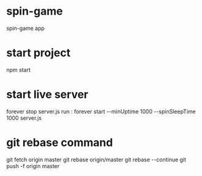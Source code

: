 # spin-game
spin-game app 

# start project
npm start

# start live server 
forever stop server.js 
run : forever start --minUptime 1000 --spinSleepTime 1000 server.js

# git rebase command
git fetch origin master
git rebase origin/master
git rebase --continue
git push -f origin master

